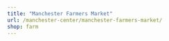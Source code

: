 ```yaml
---
title: "Manchester Farmers Market"
url: /manchester-center/manchester-farmers-market/
shop: farm
---
```

